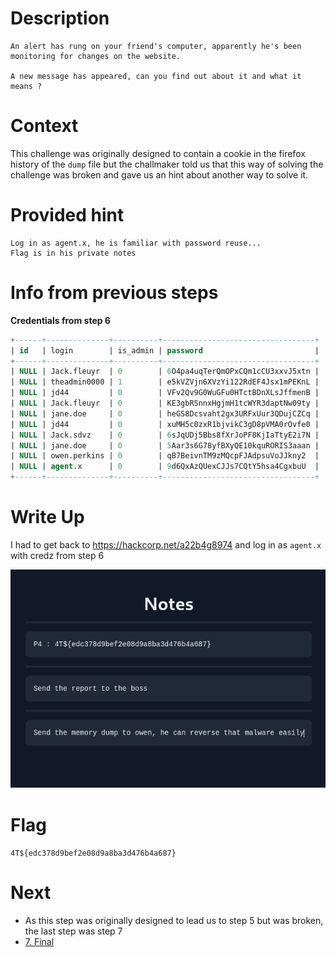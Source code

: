 
# Description

```
An alert has rung on your friend's computer, apparently he's been monitoring for changes on the website.

A new message has appeared, can you find out about it and what it means ?
```

# Context

This challenge was originally designed to contain a cookie in the firefox history of the `dump` file but the challmaker told us that this way of solving the challenge was broken and gave us an hint about another way to solve it. 

# Provided hint

```
Log in as agent.x, he is familiar with password reuse...
Flag is in his private notes
```

# Info from previous steps

**Credentials from step 6**
```sql
+------+--------------+----------+----------------------------------+
| id   | login        | is_admin | password                         |
+------+--------------+----------+----------------------------------+
| NULL | Jack.fleuyr  | 0        | 6O4pa4uqTerQmOPxCQm1cCU3xxvJ5xtn |
| NULL | theadmin0000 | 1        | e5kVZVjn6XVzYi122RdEF4Jsx1mPEKnL |
| NULL | jd44         | 0        | VFv2Qv9G0WuGFu0HTctBDnXLsJffmenB |
| NULL | Jack.fleuyr  | 0        | KE3gbRSnnxHgjmH1tcWYR3daptNw09ty |
| NULL | jane.doe     | 0        | heGS8Dcsvaht2gx3URFxUur3QDujCZCq |
| NULL | jd44         | 0        | xuMH5c0zxR1bjvikC3gD8pVMA0rOvfe0 |
| NULL | Jack.sdvz    | 0        | 6sJqUDj5Bbs8fXrJoPF8KjIaTtyE2i7N |
| NULL | jane.doe     | 0        | 5Aar3s6G78yfBXyQE10kquRORIS3aaan |
| NULL | owen.perkins | 0        | qB7BeivnTM9zMQcpFJAdpsuVoJJkny2  |
| NULL | agent.x      | 0        | 9d6QxAzQUexCJJs7CQtY5hsa4CgxbuU  |
+------+--------------+----------+----------------------------------+
```
# Write Up

I had to get back to https://hackcorp.net/a22b4g8974 and log in as `agent.x` with credz from step 6

![](../attachments/Pasted%20image%2020241111123838.png)

# Flag 

`4T${edc378d9bef2e08d9a8ba3d476b4a687}`

# Next

- As this step was originally designed to lead us to step 5 but was broken, the last step was step 7
- [7. Final](7.%20Final.md)


